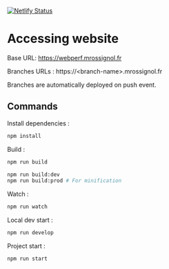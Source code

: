 [![Netlify Status](https://api.netlify.com/api/v1/badges/ffb686f7-67ee-417a-8fa7-026104022151/deploy-status)](https://app.netlify.com/sites/dreamy-goldwasser-6db82e/deploys)

# Accessing website

Base URL: https://webperf.mrossignol.fr

Branches URLs : https://\<branch-name>.mrossignol.fr

Branches are automatically deployed on push event.

## Commands

Install dependencies :

```bash
npm install
```

Build :

```bash
npm run build
```

```bash
npm run build:dev
npm run build:prod # For minification
```

Watch :
```bash
npm run watch
```

Local dev start :

```bash
npm run develop
```

Project start :

```bash
npm run start
```
